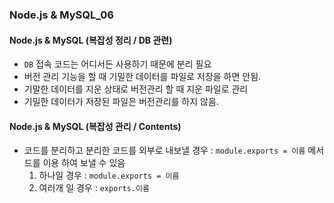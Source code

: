 ### Node.js & MySQL_06

#### Node.js & MySQL (복잡성 정리 / DB 관련)
- `DB` 접속 코드는 어디서든 사용하기 때문에 분리 필요
- 버전 관리 기능을 할 때 기밀한 데이터를 파일로 저장을 하면 안됨.
- 기말한 데이터를 지운 상태로 버전관리 할 때 지운 파일로 관리
- 기밀한 데이터가 저장된 파일은 버전관리를 하지 않음.

#### Node.js & MySQL (복잡성 관리 / Contents)
- 코드를 분리하고 분리한 코드를 외부로 내보낼 경우 : `module.exports = 이름` 메서드를 이용 하여 보낼 수 있음
  1. 하나일 경우 : `module.exports = 이름`
  2. 여러개 일 경우 : `exports.이름`